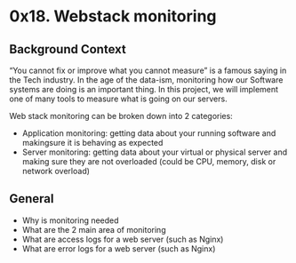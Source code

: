 # 0x18. Webstack monitoring

## Background Context

“You cannot fix or improve what you cannot measure” is a famous saying in the Tech industry. In the age of the data-ism, monitoring how our Software systems are doing is an important thing. In this project, we will implement one of many tools to measure what is going on our servers.

Web stack monitoring can be broken down into 2 categories:

* Application monitoring: getting data about your running software and makingsure it is behaving as expected
* Server monitoring: getting data about your virtual or physical server and making sure they are not overloaded (could be CPU, memory, disk or network overload)

## General
* Why is monitoring needed
* What are the 2 main area of monitoring
* What are access logs for a web server (such as Nginx)
* What are error logs for a web server (such as Nginx)